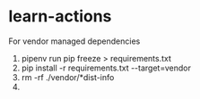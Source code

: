 # learn-actions

For vendor managed dependencies
1.  pipenv run pip freeze > requirements.txt
2.  pip install -r requirements.txt --target=vendor
3. rm -rf ./vendor/*dist-info
4. 